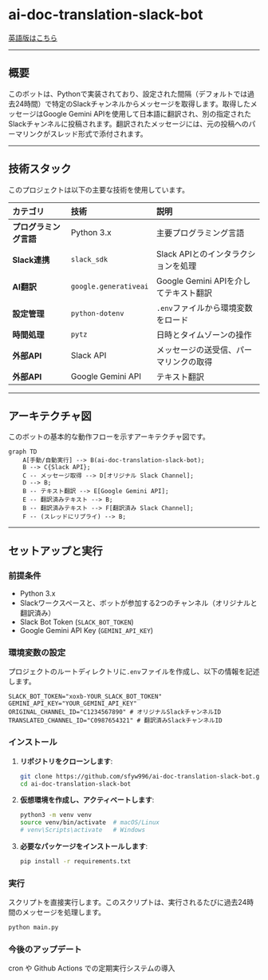 # ai-doc-translation-slack-bot

[英語版はこちら](README.md)

---

## 概要

このボットは、Pythonで実装されており、設定された間隔（デフォルトでは過去24時間）で特定のSlackチャンネルからメッセージを取得します。取得したメッセージはGoogle Gemini APIを使用して日本語に翻訳され、別の指定されたSlackチャンネルに投稿されます。翻訳されたメッセージには、元の投稿へのパーマリンクがスレッド形式で添付されます。

---

## 技術スタック

このプロジェクトは以下の主要な技術を使用しています。

| カテゴリ             | 技術            | 説明                                    |
| :------------------- | :---------------------- | :------------------------------------------- |
| **プログラミング言語** | Python 3.x              | 主要プログラミング言語           |
| **Slack連携** | `slack_sdk`             | Slack APIとのインタラクションを処理  |
| **AI翻訳** | `google.generativeai`   | Google Gemini APIを介してテキスト翻訳 |
| **設定管理** | `python-dotenv`         | `.env`ファイルから環境変数をロード   |
| **時間処理** | `pytz`                  | 日時とタイムゾーンの操作       |
| **外部API** | Slack API               | メッセージの送受信、パーマリンクの取得 |
| **外部API** | Google Gemini API       | テキスト翻訳                   |

---

## アーキテクチャ図

このボットの基本的な動作フローを示すアーキテクチャ図です。

```mermaid
graph TD
    A[手動/自動実行] --> B(ai-doc-translation-slack-bot);
    B --> C{Slack API};
    C -- メッセージ取得 --> D[オリジナル Slack Channel];
    D --> B;
    B -- テキスト翻訳 --> E[Google Gemini API];
    E -- 翻訳済みテキスト --> B;
    B -- 翻訳済みテキスト --> F[翻訳済み Slack Channel];
    F -- (スレッドにリプライ) --> B;
```

---

## セットアップと実行

### 前提条件

* Python 3.x
* Slackワークスペースと、ボットが参加する2つのチャンネル（オリジナルと翻訳済み）
* Slack Bot Token (`SLACK_BOT_TOKEN`)
* Google Gemini API Key (`GEMINI_API_KEY`)

### 環境変数の設定

プロジェクトのルートディレクトリに`.env`ファイルを作成し、以下の情報を記述します。
```
SLACK_BOT_TOKEN="xoxb-YOUR_SLACK_BOT_TOKEN"
GEMINI_API_KEY="YOUR_GEMINI_API_KEY"
ORIGINAL_CHANNEL_ID="C1234567890" # オリジナルSlackチャンネルID
TRANSLATED_CHANNEL_ID="C0987654321" # 翻訳済みSlackチャンネルID
```

### インストール

1.  **リポジトリをクローンします**:

    ```bash
    git clone https://github.com/sfyw996/ai-doc-translation-slack-bot.git
    cd ai-doc-translation-slack-bot
    ```

2.  **仮想環境を作成し、アクティベートします**:

    ```bash
    python3 -m venv venv
    source venv/bin/activate  # macOS/Linux
    # venv\Scripts\activate   # Windows
    ```

3.  **必要なパッケージをインストールします**:

    ```bash
    pip install -r requirements.txt
    ```

### 実行

スクリプトを直接実行します。このスクリプトは、実行されるたびに過去24時間のメッセージを処理します。

```bash
python main.py
```

### 今後のアップデート
cron や Github Actions での定期実行システムの導入
